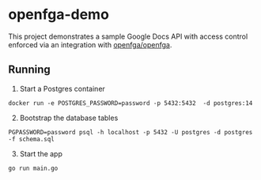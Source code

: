 # openfga-demo
This project demonstrates a sample Google Docs API with access control enforced via an integration with [openfga/openfga](https://github.com/openfga/openfga).

## Running
1. Start a Postgres container
```console
docker run -e POSTGRES_PASSWORD=password -p 5432:5432  -d postgres:14
```

2. Bootstrap the database tables
```console
PGPASSWORD=password psql -h localhost -p 5432 -U postgres -d postgres -f schema.sql
```

3. Start the app
```console
go run main.go
```

